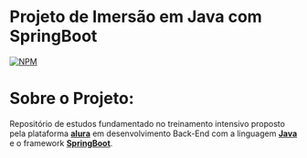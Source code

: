 # Projeto de Imersão em Java com SpringBoot
[![NPM](https://img.shields.io/npm/l/react)](https://raw.githubusercontent.com/lumedeirosn/imersao-2-spring/main/LICENSE)  

# Sobre o Projeto:
Repositório de estudos fundamentado no treinamento intensivo proposto pela plataforma [**alura**](https://www.alura.com.br/) em desenvolvimento Back-End com a linguagem [**Java**](https://www.java.com/pt-BR/) e o framework [**SpringBoot**](https://spring.io/).
